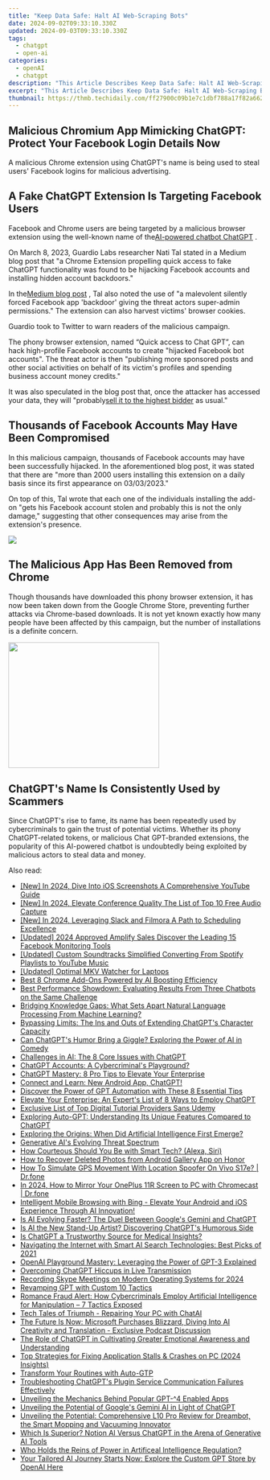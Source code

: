 ```yaml
---
title: "Keep Data Safe: Halt AI Web-Scraping Bots"
date: 2024-09-02T09:33:10.330Z
updated: 2024-09-03T09:33:10.330Z
tags:
  - chatgpt
  - open-ai
categories:
  - openAI
  - chatgpt
description: "This Article Describes Keep Data Safe: Halt AI Web-Scraping Bots"
excerpt: "This Article Describes Keep Data Safe: Halt AI Web-Scraping Bots"
thumbnail: https://thmb.techidaily.com/ff27900c09b1e7c1dbf788a17f82a6622f15751a0bcc9355401391b0248f242f.jpg
---
```


## Malicious Chromium App Mimicking ChatGPT: Protect Your Facebook Login Details Now

 A malicious Chrome extension using ChatGPT's name is being used to steal users' Facebook logins for malicious advertising.

## A Fake ChatGPT Extension Is Targeting Facebook Users

 Facebook and Chrome users are being targeted by a malicious browser extension using the well-known name of the[AI-powered chatbot ChatGPT](https://www.makeuseof.com/what-is-chat-gpt-generative-ai-explained/) .

 On March 8, 2023, Guardio Labs researcher Nati Tal stated in a Medium blog post that "a Chrome Extension propelling quick access to fake ChatGPT functionality was found to be hijacking Facebook accounts and installing hidden account backdoors."

 In the[Medium blog post](https://labs.guard.io/fakegpt-new-variant-of-fake-chatgpt-chrome-extension-stealing-facebook-ad-accounts-with-4c9996a8f282) , Tal also noted the use of "a malevolent silently forced Facebook app 'backdoor' giving the threat actors super-admin permissions." The extension can also harvest victims' browser cookies.

Guardio took to Twitter to warn readers of the malicious campaign.

 The phony browser extension, named “Quick access to Chat GPT”, can hack high-profile Facebook accounts to create "hijacked Facebook bot accounts". The threat actor is then "publishing more sponsored posts and other social activities on behalf of its victim's profiles and spending business account money credits."

 It was also speculated in the blog post that, once the attacker has accessed your data, they will "probably[sell it to the highest bidder](https://www.makeuseof.com/how-can-data-be-sold-dark-web/) as usual."

## Thousands of Facebook Accounts May Have Been Compromised

 In this malicious campaign, thousands of Facebook accounts may have been successfully hijacked. In the aforementioned blog post, it was stated that there are "more than 2000 users installing this extension on a daily basis since its first appearance on 03/03/2023."

 On top of this, Tal wrote that each one of the individuals installing the add-on "gets his Facebook account stolen and probably this is not the only damage," suggesting that other consequences may arise from the extension's presence.

<!-- affiliate ads begin -->
<a href="https://store.movavi.com/affiliate.php?ACCOUNT=MOVAVI&AFFILIATE=108875&PATH=https%3A%2F%2Fwww.movavi.com%3FAFFILIATE%3D108875%26RESOURCE%3DMovavi%2BVideo%2BEditor%2Bbox"><img src="https://mcusercontent.com/0885a03ded3d480dca9287f12/images/6d3207fd-9f15-4c21-f0ad-59c68e6a7e2a.png" border="0"></a>
<!-- affiliate ads end -->
## The Malicious App Has Been Removed from Chrome

 Though thousands have downloaded this phony browser extension, it has now been taken down from the Google Chrome Store, preventing further attacks via Chrome-based downloads. It is not yet known exactly how many people have been affected by this campaign, but the number of installations is a definite concern.

<!-- affiliate ads begin -->
<a href="https://printrendy.pxf.io/c/5597632/1453720/17020" target="_top" id="1453720"><img src="//a.impactradius-go.com/display-ad/17020-1453720" border="0" alt="" width="300" height="250"/></a><img height="0" width="0" src="https://imp.pxf.io/i/5597632/1453720/17020" style="position:absolute;visibility:hidden;" border="0" />
<!-- affiliate ads end -->
## ChatGPT's Name Is Consistently Used by Scammers

 Since ChatGPT's rise to fame, its name has been repeatedly used by cybercriminals to gain the trust of potential victims. Whether its phony ChatGPT-related tokens, or malicious Chat GPT-branded extensions, the popularity of this AI-powered chatbot is undoubtedly being exploited by malicious actors to steal data and money.


<ins class="adsbygoogle"
     style="display:block"
     data-ad-format="autorelaxed"
     data-ad-client="ca-pub-7571918770474297"
     data-ad-slot="1223367746"></ins>



<ins class="adsbygoogle"
     style="display:block"
     data-ad-client="ca-pub-7571918770474297"
     data-ad-slot="8358498916"
     data-ad-format="auto"
     data-full-width-responsive="true"></ins>

<span class="atpl-alsoreadstyle">Also read:</span>
<div><ul>
<li><a href="https://facebook-record-videos.techidaily.com/new-in-2024-dive-into-ios-screenshots-a-comprehensive-youtube-guide/"><u>[New] In 2024, Dive Into iOS Screenshots  A Comprehensive YouTube Guide</u></a></li>
<li><a href="https://digital-screen-recording.techidaily.com/new-in-2024-elevate-conference-quality-the-list-of-top-10-free-audio-capture/"><u>[New] In 2024, Elevate Conference Quality  The List of Top 10 Free Audio Capture</u></a></li>
<li><a href="https://screen-capture.techidaily.com/new-in-2024-leveraging-slack-and-filmora-a-path-to-scheduling-excellence/"><u>[New] In 2024, Leveraging Slack and Filmora  A Path to Scheduling Excellence</u></a></li>
<li><a href="https://facebook-videos.techidaily.com/updated-2024-approved-amplify-sales-discover-the-leading-15-facebook-monitoring-tools/"><u>[Updated] 2024 Approved  Amplify Sales  Discover the Leading 15 Facebook Monitoring Tools</u></a></li>
<li><a href="https://youtube-clips.techidaily.com/updated-custom-soundtracks-simplified-converting-from-spotify-playlists-to-youtube-music/"><u>[Updated] Custom Soundtracks Simplified  Converting From Spotify Playlists to YouTube Music</u></a></li>
<li><a href="https://extra-skills.techidaily.com/updated-optimal-mkv-watcher-for-laptops/"><u>[Updated] Optimal MKV Watcher for Laptops</u></a></li>
<li><a href="https://tech-hub.techidaily.com/best-8-chrome-add-ons-powered-by-ai-boosting-efficiency/"><u>Best 8 Chrome Add-Ons Powered by AI Boosting Efficiency</u></a></li>
<li><a href="https://tech-hub.techidaily.com/best-performance-showdown-evaluating-results-from-three-chatbots-on-the-same-challenge/"><u>Best Performance Showdown: Evaluating Results From Three Chatbots on the Same Challenge</u></a></li>
<li><a href="https://tech-hub.techidaily.com/bridging-knowledge-gaps-what-sets-apart-natural-language-processing-from-machine-learning/"><u>Bridging Knowledge Gaps: What Sets Apart Natural Language Processing From Machine Learning?</u></a></li>
<li><a href="https://tech-hub.techidaily.com/bypassing-limits-the-ins-and-outs-of-extending-chatgpts-character-capacity/"><u>Bypassing Limits: The Ins and Outs of Extending ChatGPT's Character Capacity</u></a></li>
<li><a href="https://tech-hub.techidaily.com/can-chatgpts-humor-bring-a-giggle-exploring-the-power-of-ai-in-comedy/"><u>Can ChatGPT's Humor Bring a Giggle? Exploring the Power of AI in Comedy</u></a></li>
<li><a href="https://tech-hub.techidaily.com/challenges-in-ai-the-8-core-issues-with-chatgpt/"><u>Challenges in AI: The 8 Core Issues with ChatGPT</u></a></li>
<li><a href="https://tech-hub.techidaily.com/chatgpt-accounts-a-cybercriminals-playground/"><u>ChatGPT Accounts: A Cybercriminal's Playground?</u></a></li>
<li><a href="https://tech-hub.techidaily.com/chatgpt-mastery-8-pro-tips-to-elevate-your-enterprise/"><u>ChatGPT Mastery: 8 Pro Tips to Elevate Your Enterprise</u></a></li>
<li><a href="https://tech-hub.techidaily.com/connect-and-learn-new-android-app-chatgpt/"><u>Connect and Learn: New Android App, ChatGPT!</u></a></li>
<li><a href="https://tech-hub.techidaily.com/discover-the-power-of-gpt-automation-with-these-8-essential-tips/"><u>Discover the Power of GPT Automation with These 8 Essential Tips</u></a></li>
<li><a href="https://tech-hub.techidaily.com/elevate-your-enterprise-an-experts-list-of-8-ways-to-employ-chatgpt/"><u>Elevate Your Enterprise: An Expert's List of 8 Ways to Employ ChatGPT</u></a></li>
<li><a href="https://screen-mirroring-recording.techidaily.com/exclusive-list-of-top-digital-tutorial-providers-sans-udemy/"><u>Exclusive List of Top Digital Tutorial Providers Sans Udemy</u></a></li>
<li><a href="https://tech-hub.techidaily.com/exploring-auto-gpt-understanding-its-unique-features-compared-to-chatgpt/"><u>Exploring Auto-GPT: Understanding Its Unique Features Compared to ChatGPT</u></a></li>
<li><a href="https://tech-hub.techidaily.com/exploring-the-origins-when-did-artificial-intelligence-first-emerge/"><u>Exploring the Origins: When Did Artificial Intelligence First Emerge?</u></a></li>
<li><a href="https://tech-hub.techidaily.com/generative-ais-evolving-threat-spectrum/"><u>Generative AI's Evolving Threat Spectrum</u></a></li>
<li><a href="https://tech-hub.techidaily.com/how-courteous-should-you-be-with-smart-tech-alexa-siri/"><u>How Courteous Should You Be with Smart Tech? (Alexa, Siri)</u></a></li>
<li><a href="https://blog-min.techidaily.com/how-to-recover-deleted-photos-from-android-gallery-app-on-honor-by-stellar-photo-recovery-android-mobile-photo-recover/"><u>How to Recover Deleted Photos from Android Gallery App on Honor</u></a></li>
<li><a href="https://fake-location.techidaily.com/how-to-simulate-gps-movement-with-location-spoofer-on-vivo-s17e-drfone-by-drfone-virtual-android/"><u>How To Simulate GPS Movement With Location Spoofer On Vivo S17e? | Dr.fone</u></a></li>
<li><a href="https://screen-mirror.techidaily.com/in-2024-how-to-mirror-your-oneplus-11r-screen-to-pc-with-chromecast-drfone-by-drfone-android/"><u>In 2024, How to Mirror Your OnePlus 11R Screen to PC with Chromecast | Dr.fone</u></a></li>
<li><a href="https://tech-hub.techidaily.com/intelligent-mobile-browsing-with-bing-elevate-your-android-and-ios-experience-through-ai-innovation/"><u>Intelligent Mobile Browsing with Bing - Elevate Your Android and iOS Experience Through AI Innovation!</u></a></li>
<li><a href="https://tech-hub.techidaily.com/is-ai-evolving-faster-the-duel-between-googles-gemini-and-chatgpt/"><u>Is AI Evolving Faster? The Duel Between Google's Gemini and ChatGPT</u></a></li>
<li><a href="https://tech-hub.techidaily.com/is-ai-the-new-stand-up-artist-discovering-chatgpts-humorous-side/"><u>Is AI the New Stand-Up Artist? Discovering ChatGPT's Humorous Side</u></a></li>
<li><a href="https://tech-hub.techidaily.com/is-chatgpt-a-trustworthy-source-for-medical-insights/"><u>Is ChatGPT a Trustworthy Source for Medical Insights?</u></a></li>
<li><a href="https://tech-hub.techidaily.com/navigating-the-internet-with-smart-ai-search-technologies-best-picks-of-2021/"><u>Navigating the Internet with Smart AI Search Technologies: Best Picks of 2021</u></a></li>
<li><a href="https://tech-hub.techidaily.com/openai-playground-mastery-leveraging-the-power-of-gpt-3-explained/"><u>OpenAI Playground Mastery: Leveraging the Power of GPT-3 Explained</u></a></li>
<li><a href="https://tech-hub.techidaily.com/overcoming-chatgpt-hiccups-in-live-transmission/"><u>Overcoming ChatGPT Hiccups in Live Transmission</u></a></li>
<li><a href="https://screen-sharing-recording.techidaily.com/recording-skype-meetings-on-modern-operating-systems-for-2024/"><u>Recording Skype Meetings on Modern Operating Systems for 2024</u></a></li>
<li><a href="https://tech-hub.techidaily.com/revamping-gpt-with-custom-10-tactics/"><u>Revamping GPT with Custom 10 Tactics</u></a></li>
<li><a href="https://tech-hub.techidaily.com/romance-fraud-alert-how-cybercriminals-employ-artificial-intelligence-for-manipulation-7-tactics-exposed/"><u>Romance Fraud Alert: How Cybercriminals Employ Artificial Intelligence for Manipulation – 7 Tactics Exposed</u></a></li>
<li><a href="https://tech-hub.techidaily.com/tech-tales-of-triumph-repairing-your-pc-with-chatai/"><u>Tech Tales of Triumph - Repairing Your PC with ChatAI</u></a></li>
<li><a href="https://tech-hub.techidaily.com/the-future-is-now-microsoft-purchases-blizzard-diving-into-ai-creativity-and-translation-exclusive-podcast-discussion/"><u>The Future Is Now: Microsoft Purchases Blizzard, Diving Into AI Creativity and Translation - Exclusive Podcast Discussion</u></a></li>
<li><a href="https://tech-hub.techidaily.com/the-role-of-chatgpt-in-cultivating-greater-emotional-awareness-and-understanding/"><u>The Role of ChatGPT in Cultivating Greater Emotional Awareness and Understanding</u></a></li>
<li><a href="https://win-answers.techidaily.com/top-strategies-for-fixing-application-stalls-and-crashes-on-pc-2024-insights/"><u>Top Strategies for Fixing Application Stalls & Crashes on PC (2024 Insights)</u></a></li>
<li><a href="https://tech-hub.techidaily.com/transform-your-routines-with-auto-gtp/"><u>Transform Your Routines with Auto-GTP</u></a></li>
<li><a href="https://tech-hub.techidaily.com/troubleshooting-chatgpts-plugin-service-communication-failures-effectively/"><u>Troubleshooting ChatGPT's Plugin Service Communication Failures Effectively</u></a></li>
<li><a href="https://tech-hub.techidaily.com/unveiling-the-mechanics-behind-popular-gpt-4-enabled-apps/"><u>Unveiling the Mechanics Behind Popular GPT-^4 Enabled Apps</u></a></li>
<li><a href="https://tech-hub.techidaily.com/unveiling-the-potential-of-googles-gemini-ai-in-light-of-chatgpt/"><u>Unveiling the Potential of Google's Gemini AI in Light of ChatGPT</u></a></li>
<li><a href="https://buynow-info.techidaily.com/unveiling-the-potential-comprehensive-l10-pro-review-for-dreambot-the-smart-mopping-and-vacuuming-innovator/"><u>Unveiling the Potential: Comprehensive L10 Pro Review for Dreambot, the Smart Mopping and Vacuuming Innovator</u></a></li>
<li><a href="https://tech-hub.techidaily.com/which-is-superior-notion-ai-versus-chatgpt-in-the-arena-of-generative-ai-tools/"><u>Which Is Superior? Notion AI Versus ChatGPT in the Arena of Generative AI Tools</u></a></li>
<li><a href="https://tech-hub.techidaily.com/who-holds-the-reins-of-power-in-artificeal-intelligence-regulation/"><u>Who Holds the Reins of Power in Artificeal Intelligence Regulation?</u></a></li>
<li><a href="https://tech-hub.techidaily.com/your-tailored-ai-journey-starts-now-explore-the-custom-gpt-store-by-openai-here/"><u>Your Tailored AI Journey Starts Now: Explore the Custom GPT Store by OpenAI Here</u></a></li>
</ul></div>
